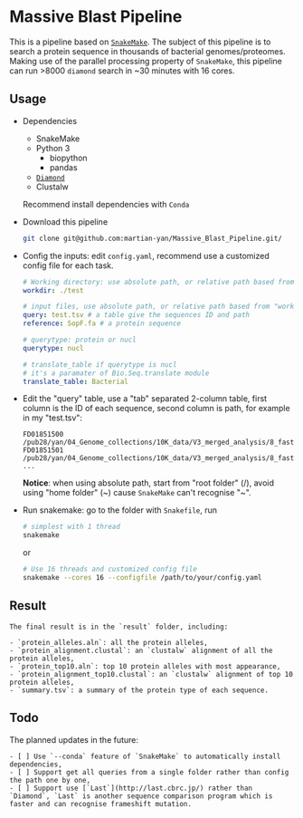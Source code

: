 # Massive Blast Pipeline

This is a pipeline based on [`SnakeMake`](https://snakemake.readthedocs.io/en/stable/). The subject of this pipeline is to search a protein sequence in thousands of bacterial genomes/proteomes. Making use of the parallel processing property of `SnakeMake`, this pipeline can run >8000 `diamond` search in ~30 minutes with 16 cores.

## Usage

- Dependencies
    - SnakeMake
    - Python 3
        - biopython
        - pandas
    - [`Diamond`](http://www.diamondsearch.org/index.php)
    - Clustalw

    Recommend install dependencies with `Conda`
- Download this pipeline

    ```sh
    git clone git@github.com:martian-yan/Massive_Blast_Pipeline.git/
    ```

- Config the inputs: edit `config.yaml`, recommend use a customized config file for each task.

    ```yaml
    # Working directory: use absolute path, or relative path based from "Snakefile" folder.
    workdir: ./test

    # input files, use absolute path, or relative path based from "workdir"
    query: test.tsv # a table give the sequences ID and path
    reference: SopF.fa # a protein sequence

    # querytype: protein or nucl
    querytype: nucl

    # translate_table if querytype is nucl
    # it's a paramater of Bio.Seq.translate module 
    translate_table: Bacterial
    ```

- Edit the "query" table, use a "tab" separated 2-column table, first column is the ID of each sequence, second column is path, for example in my "test.tsv":
    
    ```plain
    FD01851500      /pub28/yan/04_Genome_collections/10K_data/V3_merged_analysis/8_fasta_to_send/fasta/FD01851500.fa
    FD01851501      /pub28/yan/04_Genome_collections/10K_data/V3_merged_analysis/8_fasta_to_send/fasta/FD01851501.fa
    ...
    ```

    **Notice**: when using absolute path, start from "root folder" (/), avoid using "home folder" (\~) cause `SnakeMake` can't recognise "\~".

- Run snakemake: go to the folder with `Snakefile`, run

    ```bash
    # simplest with 1 thread
    snakemake
    ```

    or

    ```bash
    # Use 16 threads and customized config file
    snakemake --cores 16 --configfile /path/to/your/config.yaml
    ```

## Result

    The final result is in the `result` folder, including:

    - `protein_alleles.aln`: all the protein alleles,
    - `protein_alignment.clustal`: an `clustalw` alignment of all the protein alleles,
    - `protein_top10.aln`: top 10 protein alleles with most appearance,
    - `protein_alignment_top10.clustal`: an `clustalw` alignment of top 10 protein alleles,
    - `summary.tsv`: a summary of the protein type of each sequence.

## Todo

The planned updates in the future:

    - [ ] Use `--conda` feature of `SnakeMake` to automatically install dependencies,
    - [ ] Support get all queries from a single folder rather than config the path one by one,
    - [ ] Support use [`Last`](http://last.cbrc.jp/) rather than `Diamond`, `Last` is another sequence comparison program which is faster and can recognise frameshift mutation. 